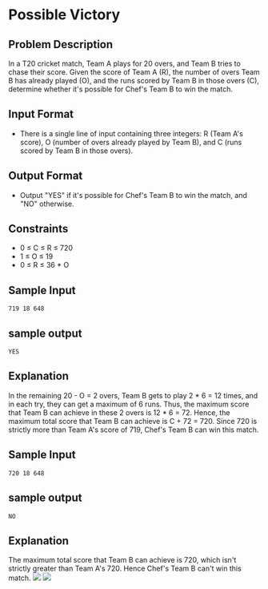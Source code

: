 # Possible Victory

## Problem Description
In a T20 cricket match, Team A plays for 20 overs, and Team B tries to chase their score. Given the score of Team A (R), the number of overs Team B has already played (O), and the runs scored by Team B in those overs (C), determine whether it's possible for Chef's Team B to win the match.

## Input Format
- There is a single line of input containing three integers: R (Team A's score), O (number of overs already played by Team B), and C (runs scored by Team B in those overs).

## Output Format
- Output "YES" if it's possible for Chef's Team B to win the match, and "NO" otherwise.

## Constraints
- 0 ≤ C ≤ R ≤ 720
- 1 ≤ O ≤ 19
- 0 ≤ R ≤ 36 * O

## Sample Input
```719 18 648```

## sample output
``` YES ```


## Explanation
In the remaining 20 - O = 2 overs, Team B gets to play 2 * 6 = 12 times, and in each try, they can get a maximum of 6 runs. Thus, the maximum score that Team B can achieve in these 2 overs is 12 * 6 = 72. Hence, the maximum total score that Team B can achieve is C + 72 = 720. Since 720 is strictly more than Team A's score of 719, Chef's Team B can win this match.

## Sample Input
``` 720 18 648 ```

## sample output
```NO```

## Explanation
The maximum total score that Team B can achieve is 720, which isn't strictly greater than Team A's 720. Hence Chef's Team B can't win this match.
![](Untitled.png)
![](code.png)
